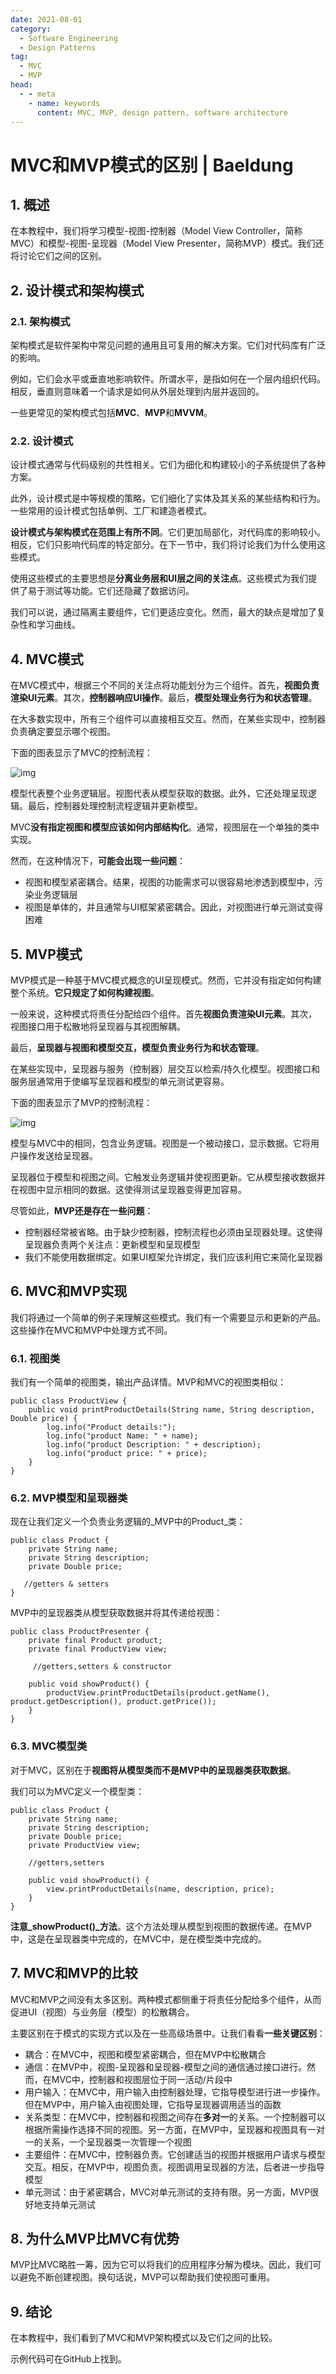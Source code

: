 ```yaml
---
date: 2021-08-01
category:
  - Software Engineering
  - Design Patterns
tag:
  - MVC
  - MVP
head:
  - - meta
    - name: keywords
      content: MVC, MVP, design pattern, software architecture
---
```

# MVC和MVP模式的区别 | Baeldung

## 1. 概述

在本教程中，我们将学习模型-视图-控制器（Model View Controller，简称MVC）和模型-视图-呈现器（Model View Presenter，简称MVP）模式。我们还将讨论它们之间的区别。

## 2. 设计模式和架构模式

### 2.1. 架构模式

架构模式是软件架构中常见问题的通用且可复用的解决方案。它们对代码库有广泛的影响。

例如，它们会水平或垂直地影响软件。所谓水平，是指如何在一个层内组织代码。相反，垂直则意味着一个请求是如何从外层处理到内层并返回的。

一些更常见的架构模式包括**MVC**、**MVP**和**MVVM**。

### 2.2. 设计模式

设计模式通常与代码级别的共性相关。它们为细化和构建较小的子系统提供了各种方案。

此外，设计模式是中等规模的策略，它们细化了实体及其关系的某些结构和行为。一些常用的设计模式包括单例、工厂和建造者模式。

**设计模式与架构模式在范围上有所不同**。它们更加局部化，对代码库的影响较小。相反，它们只影响代码库的特定部分。在下一节中，我们将讨论我们为什么使用这些模式。

使用这些模式的主要思想是**分离业务层和UI层之间的关注点**。这些模式为我们提供了易于测试等功能。它们还隐藏了数据访问。

我们可以说，通过隔离主要组件，它们更适应变化。然而，最大的缺点是增加了复杂性和学习曲线。

## 4. MVC模式

在MVC模式中，根据三个不同的关注点将功能划分为三个组件。首先，**视图负责渲染UI元素**。其次，**控制器响应UI操作**。最后，**模型处理业务行为和状态管理**。

在大多数实现中，所有三个组件可以直接相互交互。然而，在某些实现中，控制器负责确定要显示哪个视图。

下面的图表显示了MVC的控制流程：

![img](https://www.baeldung.com/wp-content/uploads/2021/08/MVC_Pattern-273x300-1.png)

模型代表整个业务逻辑层。视图代表从模型获取的数据。此外，它还处理呈现逻辑。最后，控制器处理控制流程逻辑并更新模型。

MVC**没有指定视图和模型应该如何内部结构化**。通常，视图层在一个单独的类中实现。

然而，在这种情况下，**可能会出现一些问题**：

- 视图和模型紧密耦合。结果，视图的功能需求可以很容易地渗透到模型中，污染业务逻辑层
- 视图是单体的，并且通常与UI框架紧密耦合。因此，对视图进行单元测试变得困难

## 5. MVP模式

MVP模式是一种基于MVC模式概念的UI呈现模式。然而，它并没有指定如何构建整个系统。**它只规定了如何构建视图**。

一般来说，这种模式将责任分配给四个组件。首先**视图负责渲染UI元素**。其次，视图接口用于松散地将呈现器与其视图解耦。

最后，**呈现器与视图和模型交互，模型负责业务行为和状态管理**。

在某些实现中，呈现器与服务（控制器）层交互以检索/持久化模型。视图接口和服务层通常用于使编写呈现器和模型的单元测试更容易。

下面的图表显示了MVP的控制流程：

![img](https://www.baeldung.com/wp-content/uploads/2021/08/mvp-300x227-1.png)

模型与MVC中的相同，包含业务逻辑。视图是一个被动接口，显示数据。它将用户操作发送给呈现器。

呈现器位于模型和视图之间。它触发业务逻辑并使视图更新。它从模型接收数据并在视图中显示相同的数据。这使得测试呈现器变得更加容易。

尽管如此，**MVP还是存在一些问题**：

- 控制器经常被省略。由于缺少控制器，控制流程也必须由呈现器处理。这使得呈现器负责两个关注点：更新模型和呈现模型
- 我们不能使用数据绑定。如果UI框架允许绑定，我们应该利用它来简化呈现器

## 6. MVC和MVP实现

我们将通过一个简单的例子来理解这些模式。我们有一个需要显示和更新的产品。这些操作在MVC和MVP中处理方式不同。

### 6.1. 视图类

我们有一个简单的视图类，输出产品详情。MVP和MVC的视图类相似：

```
public class ProductView {
    public void printProductDetails(String name, String description, Double price) {
        log.info("Product details:");
        log.info("product Name: " + name);
        log.info("product Description: " + description);
        log.info("product price: " + price);
    }
}
```

### 6.2. MVP模型和呈现器类

现在让我们定义一个负责业务逻辑的_MVP中的Product_类：

```
public class Product {
    private String name;
    private String description;
    private Double price;

   //getters & setters
}
```

MVP中的呈现器类从模型获取数据并将其传递给视图：

```
public class ProductPresenter {
    private final Product product;
    private final ProductView view;

     //getters,setters & constructor

    public void showProduct() {
        productView.printProductDetails(product.getName(), product.getDescription(), product.getPrice());
    }
}
```

### 6.3. MVC模型类

对于MVC，区别在于**视图将从模型类而不是MVP中的呈现器类获取数据**。

我们可以为MVC定义一个模型类：

```
public class Product {
    private String name;
    private String description;
    private Double price;
    private ProductView view;

    //getters,setters

    public void showProduct() {
        view.printProductDetails(name, description, price);
    }
}
```

**注意_showProduct()_方法**。这个方法处理从模型到视图的数据传递。在MVP中，这是在呈现器类中完成的，在MVC中，是在模型类中完成的。

## 7. MVC和MVP的比较

MVC和MVP之间没有太多区别。两种模式都侧重于将责任分配给多个组件，从而促进UI（视图）与业务层（模型）的松散耦合。

主要区别在于模式的实现方式以及在一些高级场景中。让我们看看**一些关键区别**：

- 耦合：在MVC中，视图和模型紧密耦合，但在MVP中松散耦合
- 通信：在MVP中，视图-呈现器和呈现器-模型之间的通信通过接口进行。然而，在MVC中，控制器和视图层位于同一活动/片段中
- 用户输入：在MVC中，用户输入由控制器处理，它指导模型进行进一步操作。但在MVP中，用户输入由视图处理，它指导呈现器调用适当的函数
- 关系类型：在MVC中，控制器和视图之间存在**多对一**的关系。一个控制器可以根据所需操作选择不同的视图。另一方面，在MVP中，呈现器和视图具有一对一的关系，一个呈现器类一次管理一个视图
- 主要组件：在MVC中，控制器负责。它创建适当的视图并根据用户请求与模型交互。相反，在MVP中，视图负责。视图调用呈现器的方法，后者进一步指导模型
- 单元测试：由于紧密耦合，MVC对单元测试的支持有限。另一方面，MVP很好地支持单元测试

## 8. 为什么MVP比MVC有优势

MVP比MVC略胜一筹，因为它可以将我们的应用程序分解为模块。因此，我们可以避免不断创建视图。换句话说，MVP可以帮助我们使视图可重用。

## 9. 结论

在本教程中，我们看到了MVC和MVP架构模式以及它们之间的比较。

示例代码可在GitHub上找到。